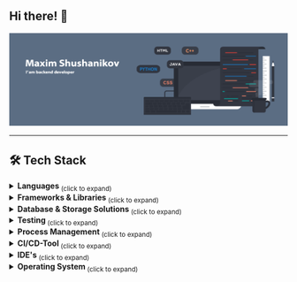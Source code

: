 ## Hi there! 👋
![](/assets/images/banner.png)
___
<h2>🛠️ Tech Stack</h2>
<details>
  <summary><strong> Languages </strong> <sub> (click to expand) </sub></summary>
  <br>

  ![Java Badge](https://img.shields.io/badge/java-%23ED8B00.svg?style=for-the-badge&logo=openjdk&logoColor=white) 
  ![Kotlin Badge](https://img.shields.io/badge/kotlin-%237F52FF.svg?style=for-the-badge&logo=kotlin&logoColor=white) 
  ![Python Badge](https://img.shields.io/badge/python-3670A0?style=for-the-badge&logo=python&logoColor=ffdd54) 
  ![JavaScript Badge](https://img.shields.io/badge/javascript-%23323330.svg?style=for-the-badge&logo=javascript&logoColor=%23F7DF1E)
  
</details>
<details>
  <summary><strong> Frameworks & Libraries </strong> <sub> (click to expand) </sub></summary>
  
  ###### Java
> ![Spring Badge](https://img.shields.io/badge/spring-%236DB33F.svg?style=for-the-badge&logo=spring&logoColor=white)
> ![Spring Boot Badge](https://img.shields.io/badge/-Spring%20Boot-6DB33F?style=for-the-badge&logo=springboot&logoColor=white)
> ![OSGI Badge](https://img.shields.io/badge/OSGI-3B4252?style=for-the-badge&logo=OSGI&logoColor=5E81AC)
  
  ###### Python
> ![FastAPI Badge](https://img.shields.io/badge/FastAPI-005571?style=for-the-badge&logo=fastapi)

  ###### ORM
> ![Hibernate Badge](https://img.shields.io/badge/Hibernate-59666C?style=for-the-badge&logo=Hibernate&logoColor=white)

  ###### Web-API's
> ![REST API Badge](https://img.shields.io/badge/restapi-%236DB33F.svg?style=for-the-badge&logo=RESTAPI&logoColor=white)
> ![SOAP Badge](https://img.shields.io/badge/SOAP-6DB33F?style=for-the-badge&logo=SOAPt&logoColor=white)
  
</details>
<details>
  <summary><strong> Database & Storage Solutions </strong> <sub> (click to expand) </sub></summary>
  <br>
  
![PostgreSQL Badge](https://img.shields.io/badge/postgres-%23316192.svg?style=for-the-badge&logo=postgresql&logoColor=white)
![MySQL Badge](https://img.shields.io/badge/mysql-4479A1.svg?style=for-the-badge&logo=mysql&logoColor=white)
![SQLite Badge](https://img.shields.io/badge/sqlite-%2307405e.svg?style=for-the-badge&logo=sqlite&logoColor=white)

</details>
<details>
  <summary><strong> Testing </strong> <sub> (click to expand) </sub></summary>
  <br>
    
![JUnit 5 Badge](https://img.shields.io/badge/JUnit%205-3B4252?style=for-the-badge&logo=junit5&logoColor=8FBCBB)
![Pytest Badge](https://img.shields.io/badge/Pytest-3B4252?style=for-the-badge&logo=pytest&logoColor=88C0D0)
![Selenium Badge](https://img.shields.io/badge/Selenium-3B4252?style=for-the-badge&logo=selenium&logoColor=81A1C1)
![Postman Badge](https://img.shields.io/badge/Postman-3B4252?style=for-the-badge&logo=postman&logoColor=D08770)

</details>
<details>
  <summary><strong> Process Management </strong> <sub> (click to expand) </sub></summary>
  
  ###### Project Managment
  > ![Jira Badge](https://img.shields.io/badge/jira-%230A0FFF.svg?style=for-the-badge&logo=jira&logoColor=white)
  
  ###### Documentation
  > ![Confluence Badge](https://img.shields.io/badge/confluence-%23172BF4.svg?style=for-the-badge&logo=confluence&logoColor=white)

</details>
<details>
  <summary><strong> CI/CD-Tool </strong> <sub> (click to expand) </sub></summary>

###### Version Control
> ![Git Badge](https://img.shields.io/badge/git-%23F05033.svg?style=for-the-badge&logo=git&logoColor=white)
> ![Apache Subversion Badge](https://img.shields.io/badge/subversion-%23809CC9.svg?style=for-the-badge&logo=subversion&logoColor=white)

###### Build-Managment Tool
> ![Gradle Badge](https://img.shields.io/badge/Gradle-3B4252?style=for-the-badge&logo=gradle&logoColor=A3BE8C)
> ![Apache Maven Badge](https://img.shields.io/badge/Apache%20Maven-C71A36?style=for-the-badge&logo=Apache%20Maven&logoColor=white)

###### Containerization
> ![Docker Badge](https://img.shields.io/badge/docker-%230db7ed.svg?style=for-the-badge&logo=docker&logoColor=white)
> ![Podman Badge](https://img.shields.io/badge/Podman-5F246B?style=for-the-badge&logo=podman&logoColor=white)

###### Container Orchestration Tool
> ![Kubernetes Badge](https://img.shields.io/badge/kubernetes-%23326ce5.svg?style=for-the-badge&logo=kubernetes&logoColor=white)

![Jenkins Badge](https://img.shields.io/badge/jenkins-%232C5263.svg?style=for-the-badge&logo=jenkins&logoColor=white)

<br>
</details>
<details>
  <summary><strong> IDE's </strong> <sub> (click to expand) </sub></summary>
  <br>
    
![IntelliJ IDEA Badge](https://img.shields.io/badge/IntelliJIDEA-000000.svg?style=for-the-badge&logo=intellij-idea&logoColor=white) 
![NetBeans IDE Badge](https://img.shields.io/badge/NetBeansIDE-1B6AC6.svg?style=for-the-badge&logo=apache-netbeans-ide&logoColor=white) 
![Eclipse Badge](https://img.shields.io/badge/Eclipse-FE7A16.svg?style=for-the-badge&logo=Eclipse&logoColor=white) 
![Jupyter Notebook Badge](https://img.shields.io/badge/jupyter-%23FA0F00.svg?style=for-the-badge&logo=jupyter&logoColor=white) 
![Visual Studio Code Badge](https://img.shields.io/badge/Visual%20Studio%20Code-0078d7.svg?style=for-the-badge&logo=visual-studio-code&logoColor=white)

</details>
<details>
  <summary><strong> Operating System </strong> <sub> (click to expand) </sub></summary>
  <br>

![Linux Badge](https://img.shields.io/badge/Linux-FCC624?style=for-the-badge&logo=linux&logoColor=black)
![Windows Badge](https://img.shields.io/badge/Windows-0078D6?style=for-the-badge&logo=windows&logoColor=white)
![Android Badge](https://img.shields.io/badge/Android-3DDC84?style=for-the-badge&logo=android&logoColor=white)

<br>
</details>
<!--
**maxshushanikov/maxshushanikov** is a ✨ _special_ ✨ repository because its `README.md` (this file) appears on your GitHub profile.

Here are some ideas to get you started:

- 🔭 I’m currently working on ...
- 🌱 I’m currently learning ...
- 👯 I’m looking to collaborate on ...
- 🤔 I’m looking for help with ...
- 💬 Ask me about ...
- 📫 How to reach me: ...
- 😄 Pronouns: ...
- ⚡ Fun fact: ...
-->
